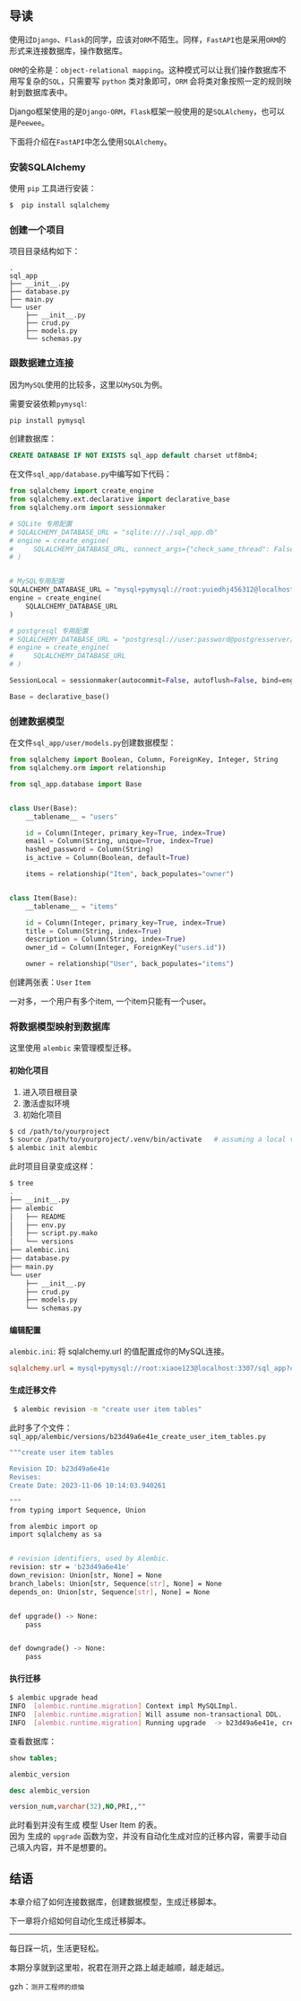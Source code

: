 ## 导读

使用过`Django`、`Flask`的同学，应该对`ORM`不陌生。同样，`FastAPI`也是采用`ORM`的形式来连接数据库，操作数据库。

`ORM`的全称是：`object-relational mapping`。这种模式可以让我们操作数据库不用写复杂的`SQL`，只需要写 `python` 类对象即可，`ORM` 会将类对象按照一定的规则映射到数据库表中。

Django框架使用的是`Django-ORM`，`Flask`框架一般使用的是`SQLAlchemy`，也可以是`Peewee`。

下面将介绍在`FastAPI`中怎么使用`SQLAlchemy`。

### 安装SQLAlchemy

使用 `pip` 工具进行安装：
```bash
$  pip install sqlalchemy
```

### 创建一个项目

项目目录结构如下：
```
.
sql_app
├── __init__.py
├── database.py
├── main.py
└── user
    ├── __init__.py
    ├── crud.py
    ├── models.py
    └── schemas.py

```

###  跟数据建立连接

因为`MySQL`使用的比较多，这里以`MySQL`为例。

需要安装依赖`pymysql`: 
```bash
pip install pymysql
```

创建数据库：
```sql
CREATE DATABASE IF NOT EXISTS sql_app default charset utf8mb4;
```

在文件`sql_app/database.py`中编写如下代码：

```python
from sqlalchemy import create_engine
from sqlalchemy.ext.declarative import declarative_base
from sqlalchemy.orm import sessionmaker

# SQLite 专用配置
# SQLALCHEMY_DATABASE_URL = "sqlite:///./sql_app.db"
# engine = create_engine(
#     SQLALCHEMY_DATABASE_URL, connect_args={"check_same_thread": False}
# )


# MySQL专用配置
SQLALCHEMY_DATABASE_URL = "mysql+pymysql://root:yuiedhj456312@localhost:3307/sql_app?charset=utf8"
engine = create_engine(
    SQLALCHEMY_DATABASE_URL
)

# postgresql 专用配置
# SQLALCHEMY_DATABASE_URL = "postgresql://user:password@postgresserver/db"
# engine = create_engine(
#     SQLALCHEMY_DATABASE_URL
# )

SessionLocal = sessionmaker(autocommit=False, autoflush=False, bind=engine)

Base = declarative_base()

```

### 创建数据模型

在文件`sql_app/user/models.py`创建数据模型：

```python
from sqlalchemy import Boolean, Column, ForeignKey, Integer, String
from sqlalchemy.orm import relationship

from sql_app.database import Base


class User(Base):
    __tablename__ = "users"

    id = Column(Integer, primary_key=True, index=True)
    email = Column(String, unique=True, index=True)
    hashed_password = Column(String)
    is_active = Column(Boolean, default=True)

    items = relationship("Item", back_populates="owner")


class Item(Base):
    __tablename__ = "items"

    id = Column(Integer, primary_key=True, index=True)
    title = Column(String, index=True)
    description = Column(String, index=True)
    owner_id = Column(Integer, ForeignKey("users.id"))

    owner = relationship("User", back_populates="items")

```

创建两张表：`User` `Item`

一对多，一个用户有多个item, 一个item只能有一个user。

### 将数据模型映射到数据库

这里使用 `alembic` 来管理模型迁移。

#### 初始化项目

1. 进入项目根目录
2. 激活虚拟环境
3. 初始化项目

```bash
$ cd /path/to/yourproject
$ source /path/to/yourproject/.venv/bin/activate   # assuming a local virtualenv
$ alembic init alembic
```

此时项目目录变成这样：

```bash
$ tree
.
├── __init__.py
├── alembic
│   ├── README
│   ├── env.py
│   ├── script.py.mako
│   └── versions
├── alembic.ini
├── database.py
├── main.py
└── user
    ├── __init__.py
    ├── crud.py
    ├── models.py
    └── schemas.py

```

#### 编辑配置

`alembic.ini`: 将 sqlalchemy.url 的值配置成你的MySQL连接。

```ini
sqlalchemy.url = mysql+pymysql://root:xiaoe123@localhost:3307/sql_app?charset=utf8
```

#### 生成迁移文件

```bash
 $ alembic revision -m "create user item tables"

```

此时多了个文件：`sql_app/alembic/versions/b23d49a6e41e_create_user_item_tables.py`

```bash
"""create user item tables

Revision ID: b23d49a6e41e
Revises: 
Create Date: 2023-11-06 10:14:03.940261

"""
from typing import Sequence, Union

from alembic import op
import sqlalchemy as sa


# revision identifiers, used by Alembic.
revision: str = 'b23d49a6e41e'
down_revision: Union[str, None] = None
branch_labels: Union[str, Sequence[str], None] = None
depends_on: Union[str, Sequence[str], None] = None


def upgrade() -> None:
    pass


def downgrade() -> None:
    pass

```

#### 执行迁移

```bash
$ alembic upgrade head
INFO  [alembic.runtime.migration] Context impl MySQLImpl.
INFO  [alembic.runtime.migration] Will assume non-transactional DDL.
INFO  [alembic.runtime.migration] Running upgrade  -> b23d49a6e41e, create user item tables
```

查看数据库：
```sql
show tables;

alembic_version
```

```sql
desc alembic_version

version_num,varchar(32),NO,PRI,,""
```

此时看到并没有生成 模型 User Item 的表。  
因为 生成的 `upgrade` 函数为空，并没有自动化生成对应的迁移内容，需要手动自己填入内容，并不是想要的。

## 结语

本章介绍了如何连接数据库，创建数据模型，生成迁移脚本。  

下一章将介绍如何自动化生成迁移脚本。

***

每日踩一坑，生活更轻松。

本期分享就到这里啦，祝君在测开之路上越走越顺，越走越远。

gzh：`测开工程师的烦恼`
